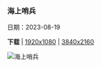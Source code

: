### 海上哨兵

日期：2023-08-19

**下载**  |  [1920x1080](https://cn.bing.com/th?id=OHR.StartPointLight_ZH-CN4021540566_1920x1080.jpg)  |  [3840x2160](https://cn.bing.com/th?id=OHR.StartPointLight_ZH-CN4021540566_UHD.jpg)

![海上哨兵](https://cn.bing.com/th?id=OHR.StartPointLight_ZH-CN4021540566_1920x1080.jpg "起点灯塔，德文郡，英国 (© Guy Edwardes/Minden Pictures)")

